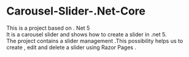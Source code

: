 # Carousel-Slider-.Net-Core
This is a project based on . Net 5 <br>
It is a carousel slider and shows how to create a slider in .net 5.<br>
The project contains a slider management .This possibility helps us to create , edit and delete a slider using Razor Pages .
